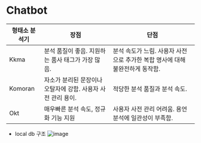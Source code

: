 # Chatbot

|형태소 분석기|장점|단점|
|------|---|---|
|Kkma|분석 품질이 좋음. 지원하는 품사 태그가 가장 많음.|분석 속도가 느림. 사용자 사전으로 추가한 복합 명사에 대해 불완전하게 동작함.|
|Komoran|자소가 분리된 문장이나 오탈자에 강함. 사용자 사전 관리 용이.|적당한 분석 품질과 분석 속도.|
|Okt|매우빠른 분석 속도, 정규화 기능 지원|사용자 사전 관리 어려움. 용언 분석에 일관성이 부족함.|


- local db 구조
![image](https://user-images.githubusercontent.com/66376774/147952348-e05b9e10-0e09-44b3-88b7-b9b2ad1197b5.png)
